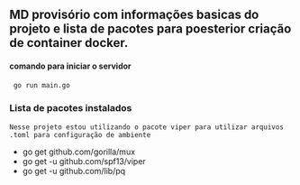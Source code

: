 ## MD provisório com informações basicas do projeto e lista de pacotes para poesterior criação de container docker.
 
#### comando para iniciar o servidor
```bash
 go run main.go
```
### Lista de pacotes instalados

```
Nesse projeto estou utilizando o pacote viper para utilizar arquivos .toml para configuração de ambiente
```

* go get github.com/gorilla/mux
* go get -u github.com/spf13/viper
* go get -u github.com/lib/pq  
